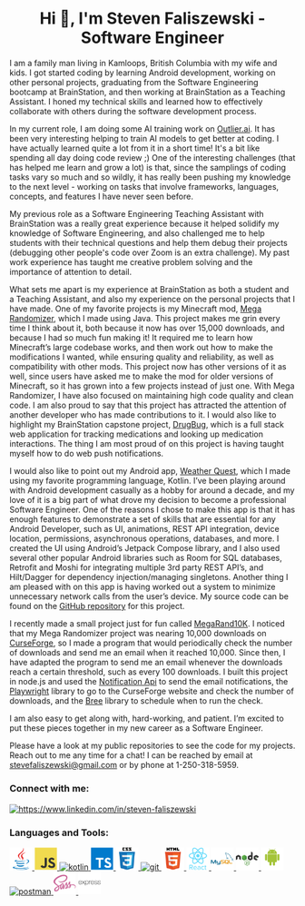 <h1 align="center">Hi 👋, I'm Steven Faliszewski - Software Engineer</h1>

I am a family man living in Kamloops, British Columbia with my wife and kids.
I got started coding by learning Android development, working on other personal projects, graduating from the Software Engineering bootcamp at BrainStation, and then working at BrainStation as a Teaching Assistant. I honed my technical skills and learned how to effectively collaborate with others during the software development process.  

In my current role, I am doing some AI training work on [Outlier.ai](https://outlier.ai). It has been very interesting helping to train AI models to get better at coding. I have actually learned quite a lot from it in a short time! It's a bit like spending all day doing code review ;) One of the interesting challenges (that has helped me learn and grow a lot) is that, since the samplings of coding tasks vary so much and so wildly, it has really been pushing my knowledge to the next level - working on tasks that involve frameworks, languages, concepts, and features I have never seen before.

My previous role as a Software Engineering Teaching Assistant with BrainStation was a really great experience because it helped solidify my knowledge of Software Engineering, and also challenged me to help students with their technical questions and help them debug their projects (debugging other people's code over Zoom is an extra challenge). My past work experience has taught me creative problem solving and the importance of attention to detail. 

What sets me apart is my experience at BrainStation as both a student and a Teaching Assistant, and also my experience on the personal projects that I have made. One of my favorite projects is my Minecraft mod, [Mega Randomizer](https://www.curseforge.com/minecraft/mc-mods/mega-randomizer), which I made using Java. This project makes me grin every time I think about it, both because it now has over 15,000 downloads, and because I had so much fun making it! It required me to learn how Minecraft’s large codebase works, and then work out how to make the modifications I wanted, while ensuring quality and reliability, as well as compatibility with other mods.  This project now has other versions of it as well, since users have asked me to make the mod for older versions of Minecraft, so it has grown into a few projects instead of just one. With Mega Randomizer, I have also focused on maintaining high code quality and clean code. I am also proud to say that this project has attracted the attention of another developer who has made contributions to it. I would also like to highlight my BrainStation capstone project, [DrugBug](https://drugbug.netlify.app/), which is a full stack web application for tracking medications and looking up medication interactions. The thing I am most proud of on this project is having taught myself how to do web push notifications. 

I would also like to point out my Android app, [Weather Quest](https://play.google.com/store/apps/details?id=com.steve.weatherquest&hl=en_US), which I made using my favorite programming language, Kotlin. I’ve been playing around with Android development casually as a hobby for around a decade, and my love of it is a big part of what drove my decision to become a professional Software Engineer. One of the reasons I chose to make this app is that it has enough features to demonstrate a set of skills that are essential for any Android Developer, such as UI, animations, REST API integration, device location, permissions, asynchronous operations, databases, and more. I created the UI using Android’s Jetpack Compose library, and I also used several other popular Android libraries such as Room for SQL databases, Retrofit and Moshi for integrating multiple 3rd party REST API’s, and Hilt/Dagger for dependency injection/managing singletons. Another thing I am pleased with on this app is having worked out a system to minimize unnecessary network calls from the user’s device. My source code can be found on the [GitHub repository](https://github.com/stevefali/Weather_Quest) for this project. 

I recently made a small project just for fun called [MegaRand10K](https://github.com/stevefali/MegaRand10K). I noticed that my Mega Randomizer project was nearing 10,000 downloads on [CurseForge](https://www.curseforge.com/minecraft/mc-mods/mega-randomizer), so I made a program that would periodically check the number of downloads and send me an email when it reached 10,000. Since then, I have adapted the program to send me an email whenever the downloads reach a certain threshold, such as every 100 downloads. I built this project in node.js and used the [Notification Api](https://www.notificationapi.com) to send the email notifications, the [Playwright](https://playwright.dev) library to go to the CurseForge website and check the number of downloads, and the [Bree](https://www.npmjs.com/package/bree) library to schedule when to run the check.

I am also easy to get along with, hard-working, and patient. I’m excited to put these pieces together in my new career as a Software Engineer. 

Please have a look at my public repositories to see the code for my projects. Reach out to me any time for a chat! I can be reached by email at stevefaliszewski@gmail.com or by phone at 1-250-318-5959.


<h3 align="left">Connect with me:</h3>
<p align="left">
<a href="https://www.linkedin.com/in/steven-faliszewski" target="blank"><img align="center" src="https://raw.githubusercontent.com/rahuldkjain/github-profile-readme-generator/master/src/images/icons/Social/linked-in-alt.svg" alt="https://www.linkedin.com/in/steven-faliszewski" height="30" width="40" /></a>
</p>

<h3 align="left">Languages and Tools:</h3>
<div align="left">
  <a href="https://www.java.com" target="_blank" rel="noreferrer"> 
    <img src="https://raw.githubusercontent.com/devicons/devicon/master/icons/java/java-original.svg" alt="java" width="40" height="40"/> 
  </a> 
  <a href="https://developer.mozilla.org/en-US/docs/Web/JavaScript" target="_blank" rel="noreferrer"> 
    <img src="https://raw.githubusercontent.com/devicons/devicon/master/icons/javascript/javascript-original.svg" alt="javascript" width="40" height="40"/> 
  </a> 
  <a href="https://kotlinlang.org" target="_blank" rel="noreferrer"> 
    <img src="https://www.vectorlogo.zone/logos/kotlinlang/kotlinlang-icon.svg" alt="kotlin" width="40" height="40"/> 
  </a>
  <a href="https://www.typescriptlang.org/" target="_blank" rel="noreferrer">
    <img src="https://raw.githubusercontent.com/devicons/devicon/master/icons/typescript/typescript-original.svg" alt="typescript" width="40" height="40"/> 
  </a>  
  <a href="https://www.w3schools.com/css/" target="_blank" rel="noreferrer">
    <img src="https://raw.githubusercontent.com/devicons/devicon/master/icons/css3/css3-original-wordmark.svg" alt="css3" width="40" height="40"/> </a>  <a href="https://git-scm.com/" target="_blank" rel="noreferrer">
      <img src="https://www.vectorlogo.zone/logos/git-scm/git-scm-icon.svg" alt="git" width="40" height="40"/> 
    </a> 
  <a href="https://www.w3.org/html/" target="_blank" rel="noreferrer"> 
    <img src="https://raw.githubusercontent.com/devicons/devicon/master/icons/html5/html5-original-wordmark.svg" alt="html5" width="40" height="40"/>
  </a> 
  <a href="https://reactjs.org/" target="_blank" rel="noreferrer"> 
    <img src="https://raw.githubusercontent.com/devicons/devicon/master/icons/react/react-original-wordmark.svg" alt="react" width="40" height="40"/> 
  </a> 
  <a href="https://www.mysql.com/" target="_blank" rel="noreferrer">
    <img src="https://raw.githubusercontent.com/devicons/devicon/master/icons/mysql/mysql-original-wordmark.svg" alt="mysql" width="40" height="40"/>
  </a>
  <a href="https://nodejs.org" target="_blank" rel="noreferrer"> 
    <img src="https://raw.githubusercontent.com/devicons/devicon/master/icons/nodejs/nodejs-original-wordmark.svg" alt="nodejs" width="40" height="40"/>
    <a href="https://developer.android.com" target="_blank" rel="noreferrer"> <img src="https://raw.githubusercontent.com/devicons/devicon/master/icons/android/android-original-wordmark.svg" alt="android" width="40" height="40"/> </a> </a> <a href="https://postman.com" target="_blank" rel="noreferrer"> <img src="https://www.vectorlogo.zone/logos/getpostman/getpostman-icon.svg" alt="postman" width="40" height="40"/> 
    </a>  
  <a href="https://sass-lang.com" target="_blank" rel="noreferrer">
    <img src="https://raw.githubusercontent.com/devicons/devicon/master/icons/sass/sass-original.svg" alt="sass" width="40" height="40"/>
  </a>
  <a href="https://expressjs.com" target="_blank" rel="noreferrer">
    <img src="https://raw.githubusercontent.com/devicons/devicon/master/icons/express/express-original-wordmark.svg" alt="express" width="40" height="40"/> </a> </div>

